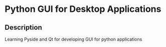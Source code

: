 # Python GUI for Desktop Applications

## Description
Learning Pyside and Qt for developing GUI for python applications

